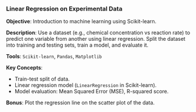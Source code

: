 ### Linear Regression on Experimental Data

**Objective**: Introduction to machine learning using Scikit-learn.

**Description**: Use a dataset (e.g., chemical concentration vs reaction rate) to predict one variable from another using linear regression. Split the dataset into training and testing sets, train a model, and evaluate it.

**Tools**: `Scikit-learn`, `Pandas`, `Matplotlib`

**Key Concepts**:
- Train-test split of data.
- Linear regression model (`LinearRegression` in Scikit-learn).
- Model evaluation: Mean Squared Error (MSE), R-squared score.

**Bonus**: Plot the regression line on the scatter plot of the data.